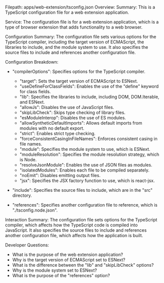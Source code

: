 Filepath: apps/web-extension/tsconfig.json
Overview: Summary:
This is a TypeScript configuration file for a web extension application.

Service:
The configuration file is for a web extension application, which is a type of browser extension that adds functionality to a web browser.

Configuration Summary:
The configuration file sets various options for the TypeScript compiler, including the target version of ECMAScript, the libraries to include, and the module system to use. It also specifies the source files to include and references another configuration file.

Configuration Breakdown:
- "compilerOptions": Specifies options for the TypeScript compiler.
  - "target": Sets the target version of ECMAScript to ESNext.
  - "useDefineForClassFields": Enables the use of the "define" keyword for class fields.
  - "lib": Specifies the libraries to include, including DOM, DOM.Iterable, and ESNext.
  - "allowJs": Disables the use of JavaScript files.
  - "skipLibCheck": Skips type checking of library files.
  - "esModuleInterop": Disables the use of ES modules.
  - "allowSyntheticDefaultImports": Allows default imports from modules with no default export.
  - "strict": Enables strict type checking.
  - "forceConsistentCasingInFileNames": Enforces consistent casing in file names.
  - "module": Specifies the module system to use, which is ESNext.
  - "moduleResolution": Specifies the module resolution strategy, which is Node.
  - "resolveJsonModule": Enables the use of JSON files as modules.
  - "isolatedModules": Enables each file to be compiled separately.
  - "noEmit": Disables emitting output files.
  - "jsx": Specifies the JSX factory function to use, which is react-jsx.

- "include": Specifies the source files to include, which are in the "src" directory.

- "references": Specifies another configuration file to reference, which is "./tsconfig.node.json".

Interaction Summary:
The configuration file sets options for the TypeScript compiler, which affects how the TypeScript code is compiled into JavaScript. It also specifies the source files to include and references another configuration file, which affects how the application is built.

Developer Questions:
- What is the purpose of the web extension application?
- Why is the target version of ECMAScript set to ESNext?
- What is the difference between the "lib" and "skipLibCheck" options?
- Why is the module system set to ESNext?
- What is the purpose of the "references" option?

